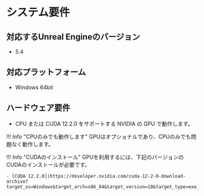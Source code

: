 # システム要件

## 対応するUnreal Engineのバージョン

<!-- - 5.2 -->
<!-- - 5.3 -->
- 5.4

## 対応プラットフォーム

- Windows 64bit

<!-- | Platform                   | Development      | Target Build |
| -------------------------- | ---------------- | ------------ |
| Windows 64bit              | ✅               | ✅          |
| Ubuntu 22.04 Desktop 64bit | ✅(Experimental) | ✅(Experimental) | 
| Android                    |                  | ✅(Experimental) |
| iOS                        |                  |              |
| Mac                        |                  |              |

!!! Warning "プラグインのダウンロードにWindowsが必要です"
    **Windows**のEpic Games Launcherを使用してプラグインをダウンロードする必要があります。

!!! Question "テスト済みUbuntu環境"
    下記の環境でのみテスト済みです。

    - OS: Ubuntu 22.04 Desktop 64bit
    - CPU: Intel i3-8350K
    - GPU: NVIDIA GeForce GTX 1080 Ti
        - Driver: 535.113.01
    - Unreal Engine: 5.1.1, 5.2.1, 5.3.1
    - .NET SDK: 6.0.123

    他の環境で正常に動作するかは保証できないので、Ubuntuの対応状況は「Experimental」としています。

!!! Question "テスト済みAndroidデバイス"
    下記のデバイスでのみテスト済みです。
 
    - Xiaomi Redmi Note 9S

    他の環境で正常に動作するかは保証できないので、Androidの対応状況は「Experimental」としています。 -->

## ハードウェア要件

- CPU または CUDA 12.2.0 をサポートする NVIDIA の GPU で動作します。

!!! Info "CPUのみでも動作します"
    GPUはオプショナルであり、CPUのみでも問題なく動作します。

!!! Info "CUDAのインストール"
    GPUを利用するには、下記のバージョンのCUDAのインストールが必要です。

    - [CUDA 12.2.0](https://developer.nvidia.com/cuda-12-2-0-download-archive?target_os=Windows&target_arch=x86_64&target_version=10&target_type=exe_local)